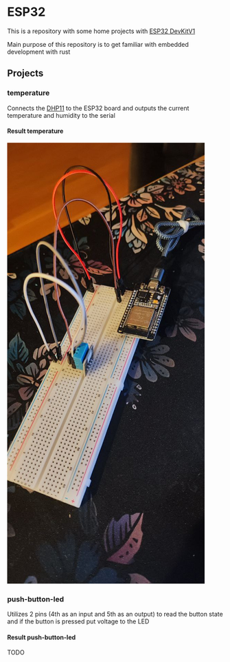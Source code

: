 # ESP32

This is a repository with some home projects with
[ESP32 DevKitV1](https://www.circuitstate.com/pinouts/doit-esp32-devkit-v1-wifi-development-board-pinout-diagram-and-reference/)

Main purpose of this repository is to get familiar with embedded development
with rust

## Projects

### temperature

Connects the [DHP11](https://components101.com/sensors/dht11-temperature-sensor)
to the ESP32 board and outputs the current temperature and
humidity to the serial

#### Result temperature

![Result](./temperature/media/temperature.jpg)

### push-button-led

Utilizes 2 pins (4th as an input and 5th as an output) to read the button state
and if the button is pressed put voltage to the LED

#### Result push-button-led

TODO
